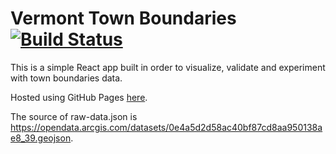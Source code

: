 # Vermont Town Boundaries [![Build Status](https://travis-ci.org/smaraf/vermont-town-boundaries.svg?branch=master)](https://travis-ci.org/smaraf/vermont-town-boundaries)

This is a simple React app built in order to visualize, validate and experiment with town boundaries data.

Hosted using GitHub Pages [here](https://smaraf.github.io/vermont-town-boundaries/).

The source of raw-data.json is https://opendata.arcgis.com/datasets/0e4a5d2d58ac40bf87cd8aa950138ae8_39.geojson.